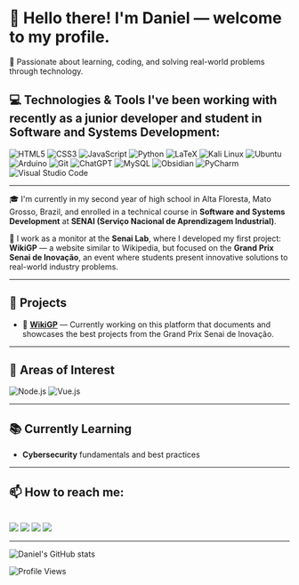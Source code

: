 # 👋 Hello there! I'm Daniel — welcome to my profile.
🧠 Passionate about learning, coding, and solving real-world problems through technology.

## 💻 Technologies & Tools I've been working with recently as a junior developer and student in Software and Systems Development:

![HTML5](https://img.shields.io/badge/html5-%23E34F26.svg?style=for-the-badge&logo=html5&logoColor=white)
![CSS3](https://img.shields.io/badge/css3-%231572B6.svg?style=for-the-badge&logo=css3&logoColor=white)
![JavaScript](https://img.shields.io/badge/javascript-%23323330.svg?style=for-the-badge&logo=javascript&logoColor=%23F7DF1E)
![Python](https://img.shields.io/badge/python-3670A0?style=for-the-badge&logo=python&logoColor=ffdd54)
![LaTeX](https://img.shields.io/badge/latex-%23008080.svg?style=for-the-badge&logo=latex&logoColor=white)
![Kali Linux](https://img.shields.io/badge/Kali-268BEE?style=for-the-badge&logo=kalilinux&logoColor=white)
![Ubuntu](https://img.shields.io/badge/Ubuntu-E95420?style=for-the-badge&logo=ubuntu&logoColor=white)
![Arduino](https://img.shields.io/badge/-Arduino-00979D?style=for-the-badge&logo=Arduino&logoColor=white)
![Git](https://img.shields.io/badge/git-%23F05033.svg?style=for-the-badge&logo=git&logoColor=white)
![ChatGPT](https://img.shields.io/badge/chatGPT-74aa9c?style=for-the-badge&logo=openai&logoColor=white)
![MySQL](https://img.shields.io/badge/mysql-4479A1.svg?style=for-the-badge&logo=mysql&logoColor=white)
![Obsidian](https://img.shields.io/badge/Obsidian-%23483699.svg?style=for-the-badge&logo=obsidian&logoColor=white)
![PyCharm](https://img.shields.io/badge/pycharm-143?style=for-the-badge&logo=pycharm&logoColor=black&color=black&labelColor=green)
![Visual Studio Code](https://img.shields.io/badge/Visual%20Studio%20Code-0078d7.svg?style=for-the-badge&logo=visual-studio-code&logoColor=white)

---

🎓 I'm currently in my second year of high school in Alta Floresta, Mato Grosso, Brazil, and enrolled in a technical course in **Software and Systems Development** at **SENAI (Serviço Nacional de Aprendizagem Industrial)**.

🧪 I work as a monitor at the **Senai Lab**, where I developed my first project: **WikiGP** — a website similar to Wikipedia, but focused on the **Grand Prix Senai de Inovação**, an event where students present innovative solutions to real-world industry problems.

---

## 📌 Projects

- 🚧 **[WikiGP](https://github.com/danlcs/WikiGP)** — Currently working on this platform that documents and showcases the best projects from the Grand Prix Senai de Inovação.

---

## 🚀 Areas of Interest

![Node.js](https://img.shields.io/badge/Node.js-339933?style=for-the-badge&logo=nodedotjs&logoColor=white)
![Vue.js](https://img.shields.io/badge/vuejs-35495E?style=for-the-badge&logo=vue.js&logoColor=4FC08D)

---

## 📚 Currently Learning

- **Cybersecurity** fundamentals and best practices

---

## 📫 How to reach me:
<div style="display: inline_block"><br>
  <a href = "mailto:danielsilva123lucas@gmail.com"><img src="https://img.shields.io/badge/Gmail-D14836?style=for-the-badge&logo=gmail&logoColor=white" target="_blank"></a>
  <a href="https://www.linkedin.com/in/danlcs/" target="_blank"><img src="https://img.shields.io/badge/-LinkedIn-%230077B5?style=for-the-badge&logo=linkedin&logoColor=white" target="_blank"></a>
  <a href="https://wa.me/5566992195799?text=Ol%C3%A1%2C%20vim%20pelo%20seu%20GitHub%20%F0%9F%98%8A" target="_blank"><img src="https://img.shields.io/badge/WhatsApp-25D366?style=for-the-badge&logo=whatsapp&logoColor=white" /></a>
  <a href="https://instagram.com/danlcs__" target="_blank"><img src="https://img.shields.io/badge/-Instagram-%23E4405F?style=for-the-badge&logo=instagram&logoColor=white" target="_blank"></a>
</div>

---

![Daniel's GitHub stats](https://github-readme-stats.vercel.app/api?username=danlcs&show_icons=true&theme=tokyonight)

![Profile Views](https://komarev.com/ghpvc/?username=danlcs&color=blueviolet&style=flat-square)
